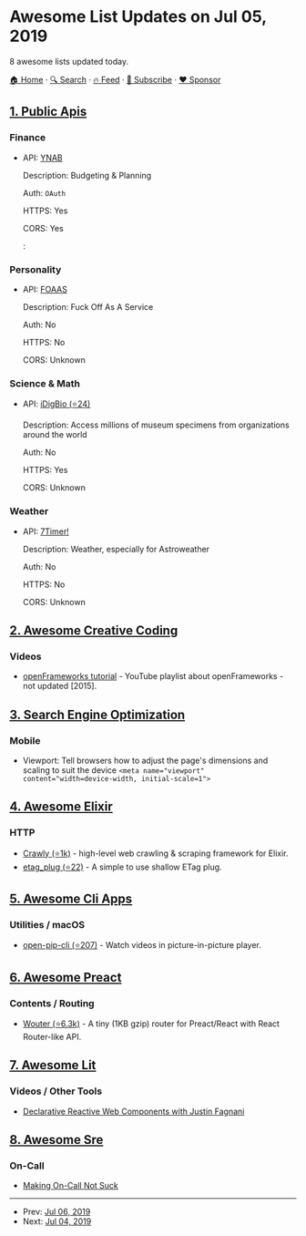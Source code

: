 # Awesome List Updates on Jul 05, 2019

8 awesome lists updated today.

[🏠 Home](/README.md) · [🔍 Search](https://www.trackawesomelist.com/search/) · [🔥 Feed](https://www.trackawesomelist.com/rss.xml) · [📮 Subscribe](https://trackawesomelist.us17.list-manage.com/subscribe?u=d2f0117aa829c83a63ec63c2f&id=36a103854c) · [❤️  Sponsor](https://github.com/sponsors/theowenyoung)



## [1. Public Apis](/content/public-apis/public-apis/README.md)

### Finance

- API: [YNAB](https://api.youneedabudget.com/)

  Description: Budgeting & Planning

  Auth: `OAuth`

  HTTPS: Yes

  CORS: Yes

  : 



### Personality

- API: [FOAAS](http://www.foaas.com/)

  Description: Fuck Off As A Service

  Auth: No

  HTTPS: No

  CORS: Unknown



### Science & Math

- API: [iDigBio (⭐24)](https://github.com/idigbio/idigbio-search-api/wiki)

  Description: Access millions of museum specimens from organizations around the world

  Auth: No

  HTTPS: Yes

  CORS: Unknown



### Weather

- API: [7Timer!](http://www.7timer.info/doc.php?lang=en)

  Description: Weather, especially for Astroweather

  Auth: No

  HTTPS: No

  CORS: Unknown



## [2. Awesome Creative Coding](/content/terkelg/awesome-creative-coding/README.md)

### Videos

*   [openFrameworks tutorial](https://www.youtube.com/watch?v=IKSTo_0pB28\&index=51\&list=PL4neAtv21WOmrV8z9rSzL20QpdLU1zJLr) - YouTube playlist about openFrameworks - not updated \[2015].

## [3. Search Engine Optimization](/content/marcobiedermann/search-engine-optimization/README.md)

### Mobile

*   Viewport: Tell browsers how to adjust the page's dimensions and scaling to suit the device
    `<meta name="viewport" content="width=device-width, initial-scale=1">`

## [4. Awesome Elixir](/content/h4cc/awesome-elixir/README.md)

### HTTP

*   [Crawly (⭐1k)](https://github.com/oltarasenko/crawly) - high-level web crawling & scraping framework for Elixir.
*   [etag\_plug (⭐22)](https://github.com/sascha-wolf/etag_plug) - A simple to use shallow ETag plug.

## [5. Awesome Cli Apps](/content/agarrharr/awesome-cli-apps/README.md)

### Utilities / macOS

*   [open-pip-cli (⭐207)](https://github.com/albinekb/open-pip-cli) - Watch videos in picture-in-picture player.

## [6. Awesome Preact](/content/preactjs/awesome-preact/README.md)

### Contents / Routing

*   [Wouter (⭐6.3k)](https://github.com/molefrog/wouter) - A tiny (1KB gzip) router for Preact/React with React Router-like API.

## [7. Awesome Lit](/content/web-padawan/awesome-lit/README.md)

### Videos / Other Tools

*   [Declarative Reactive Web Components with Justin Fagnani](https://www.youtube.com/watch?v=9FB0GSOAESo)

## [8. Awesome Sre](/content/dastergon/awesome-sre/README.md)

### On-Call

*   [Making On-Call Not Suck](https://dev.to/molly_struve/making-on-call-not-suck-490)

---

- Prev: [Jul 06, 2019](/content/2019/07/06/README.md)
- Next: [Jul 04, 2019](/content/2019/07/04/README.md)